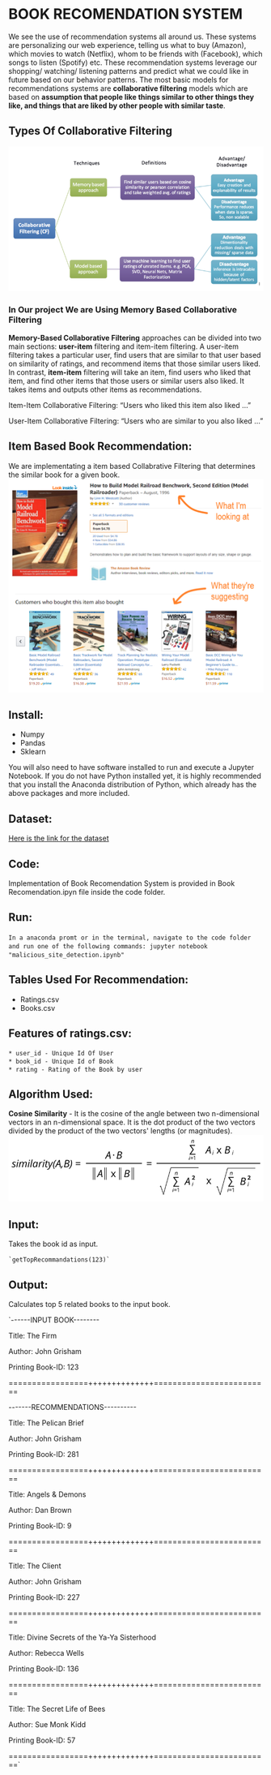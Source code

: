 # BOOK RECOMENDATION SYSTEM

We see the use of recommendation systems all around us. These systems are personalizing our web experience, telling us what to buy (Amazon), which movies to watch (Netflix), whom to be friends with (Facebook), which songs to listen (Spotify) etc. These recommendation systems leverage our shopping/ watching/ listening patterns and predict what we could like in future based on our behavior patterns. The most basic models for recommendations systems are **collaborative filtering** models which are based on **assumption that people like things similar to other things they like, and things that are liked by other people with similar taste**.

## Types Of Collaborative Filtering

![alt text](https://github.com/Sushmitha-Katti/Book-Recomendation/blob/master/Typesofcollabrativefiltering.png "Types Of Recomendation System")

### In Our project We are Using Memory Based Collaborative Filtering
**Memory-Based Collaborative Filtering** approaches can be divided into two main sections: **user-item** filtering and item-item filtering. A user-item filtering takes a particular user, find users that are similar to that user based on similarity of ratings, and recommend items that those similar users liked. In contrast, **item-item** filtering will take an item, find users who liked that item, and find other items that those users or similar users also liked. It takes items and outputs other items as recommendations.

Item-Item Collaborative Filtering: “Users who liked this item also liked …”

User-Item Collaborative Filtering: “Users who are similar to you also liked …”

## Item Based Book Recommendation:
We are implementating a item based Collabrative Filtering that determines the similar book for a given book.
![alt text](https://github.com/Sushmitha-Katti/Book-Recomendation/blob/master/bookrecomendation.png)


## Install:

  * Numpy
  * Pandas
  * Sklearn

You will also need to have software installed to run and execute a Jupyter Notebook.
If you do not have Python installed yet, it is highly recommended that you install the Anaconda distribution of Python, which already has the above packages and more included.

## Dataset:

[Here is the link for the dataset](https://www.kaggle.com/zygmunt/goodbooks-10k)

## Code:

Implementation of Book Recomendation System is provided in Book Recomendation.ipyn file inside the code folder.

## Run:

`In a anaconda promt or in the terminal, navigate to the code folder and run one of the following commands:
jupyter notebook "malicious_site_detection.ipynb"`

## Tables Used For Recommendation:

  * Ratings.csv
  * Books.csv

## Features of ratings.csv:
	* user_id - Unique Id Of User
	* book_id - Unique Id of Book
	* rating - Rating of the Book by user

## Algorithm Used:

**Cosine Similarity** - It is the cosine of the angle between two n-dimensional vectors in an n-dimensional space. It is the dot product of the two vectors divided by the product of the two vectors' lengths (or magnitudes).
![alt text](https://github.com/Sushmitha-Katti/Book-Recomendation/blob/master/cosine-similarity.png "Cosine-Similarity")


## Input:

Takes the book id as input.

	`getTopRecommandations(123)`

## Output:

Calculates top 5 related books to the input book.

`------INPUT BOOK--------

Title: The Firm

Author: John Grisham

Printing Book-ID: 123

=================++++++++++++++=========================

-------RECOMMENDATIONS----------

Title: The Pelican Brief

Author: John Grisham

Printing Book-ID: 281

=================++++++++++++++=========================

Title: Angels & Demons 

Author: Dan Brown

Printing Book-ID: 9

=================++++++++++++++=========================

Title: The Client

Author: John Grisham

Printing Book-ID: 227

=================++++++++++++++=========================

Title: Divine Secrets of the Ya-Ya Sisterhood

Author: Rebecca Wells

Printing Book-ID: 136

=================++++++++++++++=========================

Title: The Secret Life of Bees

Author: Sue Monk Kidd

Printing Book-ID: 57

=================++++++++++++++=========================`

